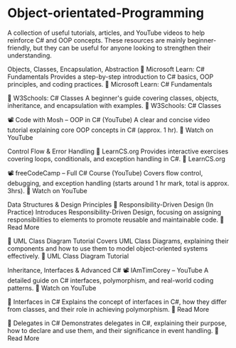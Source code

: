# Object-orientated-Programming
A collection of useful tutorials, articles, and YouTube videos to help reinforce C# and OOP concepts. These resources are mainly beginner-friendly, but they can be useful for anyone looking to strengthen their understanding.

Objects, Classes, Encapsulation, Abstraction
📌 Microsoft Learn: C# Fundamentals
Provides a step-by-step introduction to C# basics, OOP principles, and coding practices.
🔗 Microsoft Learn: C# Fundamentals

📌 W3Schools: C# Classes
A beginner's guide covering classes, objects, inheritance, and encapsulation with examples.
🔗 W3Schools: C# Classes

📽️ Code with Mosh – OOP in C# (YouTube)
A clear and concise video tutorial explaining core OOP concepts in C# (approx. 1 hr).
🔗 Watch on YouTube

Control Flow & Error Handling
📌 LearnCS.org
Provides interactive exercises covering loops, conditionals, and exception handling in C#.
🔗 LearnCS.org

📽️ freeCodeCamp – Full C# Course (YouTube)
Covers flow control, debugging, and exception handling (starts around 1 hr mark, total is approx. 3hrs).
🔗 Watch on YouTube

Data Structures & Design Principles
📌 Responsibility-Driven Design (In Practice)
Introduces Responsibility-Driven Design, focusing on assigning responsibilities to elements to promote reusable and maintainable code.
🔗 Read More

📌 UML Class Diagram Tutorial
Covers UML Class Diagrams, explaining their components and how to use them to model object-oriented systems effectively.
🔗 UML Class Diagram Tutorial

Inheritance, Interfaces & Advanced C#
📽️ IAmTimCorey – YouTube
A detailed guide on C# interfaces, polymorphism, and real-world coding patterns.
🔗 Watch on YouTube

📌 Interfaces in C#
Explains the concept of interfaces in C#, how they differ from classes, and their role in achieving polymorphism.
🔗 Read More

📌 Delegates in C#
Demonstrates delegates in C#, explaining their purpose, how to declare and use them, and their significance in event handling.
🔗 Read More
